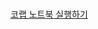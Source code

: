 # 
[코랩 노트북 실행하기](https://colab.research.google.com/drive/1hPj3dkv28HNDN5y51SeRzXs6iJvO3KKh?usp=sharing)
